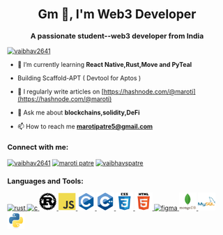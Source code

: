 <h1 align="center">Gm 👋, I'm Web3 Developer</h1>
<h3 align="center">A passionate student--web3 developer from India</h3>

<p align="left"> <a href="https://twitter.com/vaibhav2641" target="blank"><img src="https://img.shields.io/twitter/follow/vaibhav2641?logo=twitter&style=for-the-badge" alt="vaibhav2641" /></a> </p>

- 🌱 I’m currently learning **React Native,Rust,Move and PyTeal**

- Building Scaffold-APT ( Devtool for Aptos )

- 📝 I regularly write articles on [https://hashnode.com/@maroti](https://hashnode.com/@maroti)

- 💬 Ask me about **blockchains,solidity,DeFi**

- 📫 How to reach me **marotipatre5@gmail.com**

<h3 align="left">Connect with me:</h3>
<p align="left">
<a href="https://twitter.com/vaibhav2641" target="blank"><img align="center" src="https://raw.githubusercontent.com/rahuldkjain/github-profile-readme-generator/master/src/images/icons/Social/twitter.svg" alt="vaibhav2641" height="30" width="40" /></a>
<a href="https://linkedin.com/in/maroti patre" target="blank"><img align="center" src="https://raw.githubusercontent.com/rahuldkjain/github-profile-readme-generator/master/src/images/icons/Social/linked-in-alt.svg" alt="maroti patre" height="30" width="40" /></a>
<a href="https://www.leetcode.com/vaibhavspatre" target="blank"><img align="center" src="https://raw.githubusercontent.com/rahuldkjain/github-profile-readme-generator/master/src/images/icons/Social/leet-code.svg" alt="vaibhavspatre" height="30" width="40" /></a>
</p>

<h3 align="left">Languages and Tools:</h3>
<p align="left"><a href="https://docs.soliditylang.org/en/v0.8.23/" target="_blank" rel="noreferrer"> <img src="https://uxwing.com/wp-content/themes/uxwing/download/brands-and-social-media/solidity-icon.svg" alt="rust" width="40" height="40"/> </a> <a href="https://hardhat.org/" target="_blank" rel="noreferrer"> <img src="https://hardhat.org/_next/image?url=%2F_next%2Fstatic%2Fmedia%2Fhardhat-logo-dark.484eb916.svg&w=256&q=75" alt="c" width="90" height="40"/> </a><a href="https://www.rust-lang.org" target="_blank" rel="noreferrer"> <img src="https://raw.githubusercontent.com/devicons/devicon/master/icons/rust/rust-plain.svg" alt="rust" width="40" height="40"/> </a> <a href="https://developer.mozilla.org/en-US/docs/Web/JavaScript" target="_blank" rel="noreferrer"> <img src="https://raw.githubusercontent.com/devicons/devicon/master/icons/javascript/javascript-original.svg" alt="javascript" width="40" height="40"/> </a> <a href="https://www.cprogramming.com/" target="_blank" rel="noreferrer"> <img src="https://raw.githubusercontent.com/devicons/devicon/master/icons/c/c-original.svg" alt="c" width="40" height="40"/> </a>   <a href="https://www.w3schools.com/cpp/" target="_blank" rel="noreferrer"> <img src="https://raw.githubusercontent.com/devicons/devicon/master/icons/cplusplus/cplusplus-original.svg" alt="cplusplus" width="40" height="40"/> </a> <a href="https://www.w3schools.com/css/" target="_blank" rel="noreferrer"> <img src="https://raw.githubusercontent.com/devicons/devicon/master/icons/css3/css3-original-wordmark.svg" alt="css3" width="40" height="40"/> </a> <a href="https://www.w3.org/html/" target="_blank" rel="noreferrer"> <img src="https://raw.githubusercontent.com/devicons/devicon/master/icons/html5/html5-original-wordmark.svg" alt="html5" width="40" height="40"/> </a> <a href="https://www.figma.com/" target="_blank" rel="noreferrer"> <img src="https://www.vectorlogo.zone/logos/figma/figma-icon.svg" alt="figma" width="40" height="40"/> </a><a href="https://www.mongodb.com/" target="_blank" rel="noreferrer"> <img src="https://raw.githubusercontent.com/devicons/devicon/master/icons/mongodb/mongodb-original-wordmark.svg" alt="mongodb" width="40" height="40"/> </a> <a href="https://www.mysql.com/" target="_blank" rel="noreferrer"> <img src="https://raw.githubusercontent.com/devicons/devicon/master/icons/mysql/mysql-original-wordmark.svg" alt="mysql" width="40" height="40"/> </a> <a href="https://www.python.org" target="_blank" rel="noreferrer"> <img src="https://raw.githubusercontent.com/devicons/devicon/master/icons/python/python-original.svg" alt="python" width="40" height="40"/> </a> </p>






